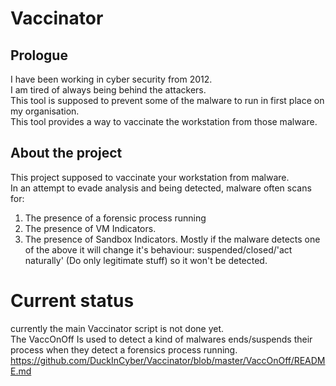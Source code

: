 # Vaccinator

## Prologue
I have been working in cyber security from 2012.  
I am tired of always being behind the attackers.  
This tool is supposed to prevent some of the malware to run in first place on my organisation.  
This tool provides a way to vaccinate the workstation from those malware.  

## About the project
This project supposed to vaccinate your workstation from malware.  
In an attempt to evade analysis and being detected, malware often scans for:  
1) The presence of a forensic process running
2) The presence of VM Indicators.
3) The presence of Sandbox Indicators.
Mostly if the malware detects one of the above it will change it's behaviour: suspended/closed/'act naturally' (Do only legitimate stuff) so it won't be detected.

# Current status
currently the main Vaccinator script is not done yet.  
The VaccOnOff Is used to detect a kind of malwares ends/suspends their process when they detect a forensics process running.
https://github.com/DuckInCyber/Vaccinator/blob/master/VaccOnOff/README.md
